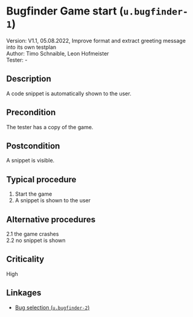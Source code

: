 # Bugfinder Game start (`u.bugfinder-1`)


Version: V1.1, 05.08.2022, Improve format and extract greeting message into its own testplan \
Author: Timo Schnaible, Leon Hofmeister \
Tester: -

## Description

A code snippet is automatically shown to the user.

## Precondition

The tester has a copy of the game.

## Postcondition

A snippet is visible.

## Typical procedure

1. Start the game
2. A snippet is shown to the user

## Alternative procedures

2.1 the game crashes \
2.2 no snippet is shown

## Criticality

High

## Linkages

- [Bug selection (`u.bugfinder-2`)](u-bugfinder-2-bug-selection.md)
